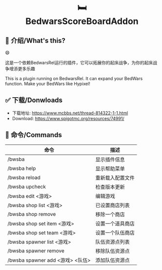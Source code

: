 
<h1 align="center"><br>🛏</br>BedwarsScoreBoardAddon</h1>

## 📌 介绍/What's this?

😄

这是一个依赖BedwarsRel运行的插件，它可以拓展你的起床战争，为你的起床战争增添更多乐趣  

This is a plugin running on BedwarsRel. It can expand your BedWars function. Make your BedWars like Hypixel!  

## ✅ 下载/Donwloads
- 下载地址: https://www.mcbbs.net/thread-814322-1-1.html  
- Download: https://www.spigotmc.org/resources/74991/


## 📒 命令/Commands
| 命令       | 描述                                                         |
| ---------- | ------------------------------------------------------------ |
| /bwsba  | 显示插件信息|
| /bwsba help  | 显示帮助菜单|
| /bwsba reload  | 重新载入配置文件|
| /bwsba upcheck  | 检查版本更新|
| /bwsba edit <游戏>  | 编辑游戏|
| /bwsba shop list <游戏>  | 已设置商店列表|
| /bwsba shop remove <ID>  | 移除一个商店|
| /bwsba shop set item <游戏>  | 设置一个道具商店|
| /bwsba shop set team <游戏>  | 设置一个队伍商店|
| /bwsba spawner list <游戏>  | 队伍资源点列表|
| /bwsba spawner remove <ID>  | 移除队伍资源点|
| /bwsba spawner add <游戏> <队伍>  | 添加队伍资源点|

